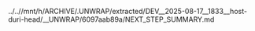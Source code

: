 ../..//mnt/h/ARCHIVE/.UNWRAP/extracted/DEV__2025-08-17__1833__host-duri-head/__UNWRAP/6097aab89a/NEXT_STEP_SUMMARY.md